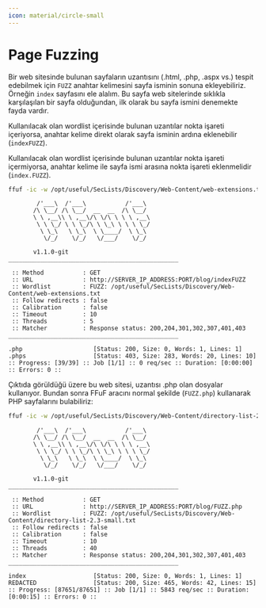 ```yaml
---
icon: material/circle-small
---
```


# Page Fuzzing

Bir web sitesinde bulunan sayfaların uzantısını (.html, .php, .aspx vs.) tespit edebilmek için `FUZZ` anahtar kelimesini sayfa isminin sonuna ekleyebiliriz. Örneğin `index` sayfasını ele alalım. Bu sayfa web sitelerinde sıklıkla karşılaşılan bir sayfa olduğundan, ilk olarak bu sayfa ismini denemekte fayda vardır.

Kullanılacak olan wordlist içerisinde bulunan uzantılar nokta işareti içeriyorsa, anahtar kelime direkt olarak sayfa isminin ardına eklenebilir (`indexFUZZ`).

Kullanılacak olan wordlist içerisinde bulunan uzantılar nokta işareti içermiyorsa, anahtar kelime ile sayfa ismi arasına nokta işareti eklenmelidir (`index.FUZZ`).

```bash
ffuf -ic -w /opt/useful/SecLists/Discovery/Web-Content/web-extensions.txt:FUZZ -u http://SERVER_IP_ADDRESS:PORT/blog/indexFUZZ
```

```text title="Output"
        /'___\  /'___\           /'___\
       /\ \__/ /\ \__/  __  __  /\ \__/
       \ \ ,__\\ \ ,__\/\ \/\ \ \ \ ,__\
        \ \ \_/ \ \ \_/\ \ \_\ \ \ \ \_/
         \ \_\   \ \_\  \ \____/  \ \_\
          \/_/    \/_/   \/___/    \/_/

       v1.1.0-git
________________________________________________

 :: Method           : GET
 :: URL              : http://SERVER_IP_ADDRESS:PORT/blog/indexFUZZ
 :: Wordlist         : FUZZ: /opt/useful/SecLists/Discovery/Web-Content/web-extensions.txt
 :: Follow redirects : false
 :: Calibration      : false
 :: Timeout          : 10
 :: Threads          : 5
 :: Matcher          : Response status: 200,204,301,302,307,401,403
________________________________________________

.php                    [Status: 200, Size: 0, Words: 1, Lines: 1]
.phps                   [Status: 403, Size: 283, Words: 20, Lines: 10]
:: Progress: [39/39] :: Job [1/1] :: 0 req/sec :: Duration: [0:00:00] :: Errors: 0 ::
```

Çıktıda görüldüğü üzere bu web sitesi, uzantısı .php olan dosyalar kullanıyor. Bundan sonra FFuF aracını normal şekilde (`FUZZ.php`) kullanarak PHP sayfalarını bulabiliriz:

```bash
ffuf -ic -w /opt/useful/SecLists/Discovery/Web-Content/directory-list-2.3-small.txt:FUZZ -u http://SERVER_IP_ADDRESS:PORT/blog/FUZZ.php
```

```text title="Output"
        /'___\  /'___\           /'___\
       /\ \__/ /\ \__/  __  __  /\ \__/
       \ \ ,__\\ \ ,__\/\ \/\ \ \ \ ,__\
        \ \ \_/ \ \ \_/\ \ \_\ \ \ \ \_/
         \ \_\   \ \_\  \ \____/  \ \_\
          \/_/    \/_/   \/___/    \/_/

       v1.1.0-git
________________________________________________

 :: Method           : GET
 :: URL              : http://SERVER_IP_ADDRESS:PORT/blog/FUZZ.php
 :: Wordlist         : FUZZ: /opt/useful/SecLists/Discovery/Web-Content/directory-list-2.3-small.txt
 :: Follow redirects : false
 :: Calibration      : false
 :: Timeout          : 10
 :: Threads          : 40
 :: Matcher          : Response status: 200,204,301,302,307,401,403
________________________________________________

index                   [Status: 200, Size: 0, Words: 1, Lines: 1]
REDACTED                [Status: 200, Size: 465, Words: 42, Lines: 15]
:: Progress: [87651/87651] :: Job [1/1] :: 5843 req/sec :: Duration: [0:00:15] :: Errors: 0 ::
```
